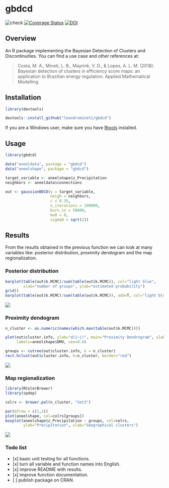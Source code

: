 
gbdcd
=====

![check](https://github.com/leandromineti/gbdcd/workflows/check/badge.svg)
[![Coverage Status](https://codecov.io/gh/leandromineti/gbdcd/branch/master/graph/badge.svg)](https://codecov.io/gh/leandromineti/gbdcd) [![DOI](https://zenodo.org/badge/DOI/10.5281/zenodo.1291501.svg)](https://doi.org/10.5281/zenodo.1291501)

Overview
--------

An R package implementing the Bayesian Detection of Clusters and Discontinuities. You can find a use case and other 
references at:

> Costa, M. A., Mineti, L. B., Mayrink, V. D., & Lopes, A. L. M. (2018). Bayesian detection of clusters in efficiency score maps: an application to Brazilian energy regulation. Applied Mathematical Modelling.

Installation
------------

``` r
library(devtools)

devtools::install_github("leandromineti/gbdcd")
```

If you are a Windows user, make sure you have [Rtools](https://cran.r-project.org/bin/windows/Rtools/) installed.

Usage
-----

``` r
library(gbdcd)

data("aneeldata", package = "gbdcd")
data("aneelshape", package = "gbdcd")

target_variable <- aneelshape$z_Precipitation
neighbors <- aneeldata$connections

out <- gaussianBDCD(y = target_variable, 
                    neigh = neighbors, 
                    c = 0.35, 
                    n_iterations = 100000, 
                    burn_in = 50000, 
                    mu0 = 0, 
                    sigma0 = sqrt(2))
```

Results
-------

From the results obtained in the previous function we can look at many variables like: posterior distribution, proximity dendogram and the map regionalization.

### Posterior distribution

``` r
barplot(table(out$k.MCMC)/sum(table(out$k.MCMC)), col="light blue",
        xlab="number of groups", ylab="estimated probability")
grid()
barplot(table(out$k.MCMC)/sum(table(out$k.MCMC)), add=T, col="light blue")
```

![](README_files/figure-markdown_github/unnamed-chunk-3-1.png)

### Proximity dendogram

``` r
n_cluster <- as.numeric(names(which.max(table(out$k.MCMC))))

plot(out$cluster.info, ylab="d(i~j)", main="Proximity Dendrogram", xlab="", 
     labels=aneelshape$DMU, cex=0.6)

groups <- cutree(out$cluster.info, k = n_cluster)
rect.hclust(out$cluster.info, k=n_cluster, border="red")
```

![](README_files/figure-markdown_github/unnamed-chunk-4-1.png)

### Map regionalization

``` r
library(RColorBrewer)
library(spdep)

colrs <- brewer.pal(n_cluster, "Set3")

par(mfrow = c(1,2))
plot(aneelshape, col=colrs[groups])
boxplot(aneelshape$z_Precipitation ~ groups, col=colrs,
        ylab="Precipitation", xlab="Geographical clusters")
```

![](README_files/figure-markdown_github/unnamed-chunk-5-1.png)

### Todo list

-   \[x\] basic unit testing for all functions.
-   \[x\] turn all variable and function names into English.
-   \[x\] improve README with results.
-   \[x\] improve function documentation.
-   \[ \] publish package on CRAN.
